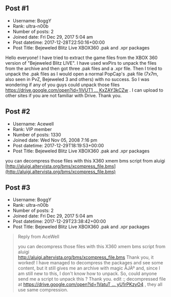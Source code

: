 ## Post #1
- Username: BoggY
- Rank: ultra-n00b
- Number of posts: 2
- Joined date: Fri Dec 29, 2017 5:04 am
- Post datetime: 2017-12-28T22:50:16+00:00
- Post Title: Bejeweled Blitz Live XBOX360 .pak and .xpr packages

Hello everyone!
I have tried to extract the game files from the XBOX 360 version of "Bejeweled Blitz LIVE".
I have used wxPirs to unpack the files from the archive and then got three .pak files and a .xpr file.
Then I tried to unpack the .pak files as I would open a normal PopCap's .pak file (7x7m, also seen in PvZ, Bejeweled 3 and others) with no success.
So I was wondering if any of you guys could unpack those files [https://drive.google.com/open?id=1IVUT1 ... KxZAY3kCZw](https://drive.google.com/open?id=1IVUT1Lz8_fM5R97_leM-FtKxZAY3kCZw) . I can upload to other sites if you are not familiar with Drive.
Thank you.
## Post #2
- Username: Acewell
- Rank: VIP member
- Number of posts: 1330
- Joined date: Wed Nov 05, 2008 7:16 pm
- Post datetime: 2017-12-29T18:19:53+00:00
- Post Title: Bejeweled Blitz Live XBOX360 .pak and .xpr packages

you can decompress those files with this X360 xmem bms script from aluigi   
[http://aluigi.altervista.org/bms/xcompress_file.bms](http://aluigi.altervista.org/bms/xcompress_file.bms)
## Post #3
- Username: BoggY
- Rank: ultra-n00b
- Number of posts: 2
- Joined date: Fri Dec 29, 2017 5:04 am
- Post datetime: 2017-12-29T23:38:42+00:00
- Post Title: Bejeweled Blitz Live XBOX360 .pak and .xpr packages

> Reply from AceWell
>
> you can decompress those files with this X360 xmem bms script from aluigi   
http://aluigi.altervista.org/bms/xcompress_file.bms
Thank you, it worked! I have managed to decompress the packages and see some content, but it still gives me an archive with magic ÀJÀº and, since I am still new to this, I don't know how to unpack. So, could anyone send me a script to unpack this ? Thank you.
edit :; decompressed file at [https://drive.google.com/open?id=1VatuT ... yU1rPKzyO4](https://drive.google.com/open?id=1VatuTBDnK6aX1I7KSB9Xa0yU1rPKzyO4) , they all use same compression.
